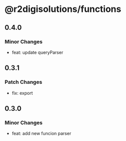 # @r2digisolutions/functions

## 0.4.0

### Minor Changes

- feat: update queryParser

## 0.3.1

### Patch Changes

- fix: export

## 0.3.0

### Minor Changes

- feat: add new funcion parser
